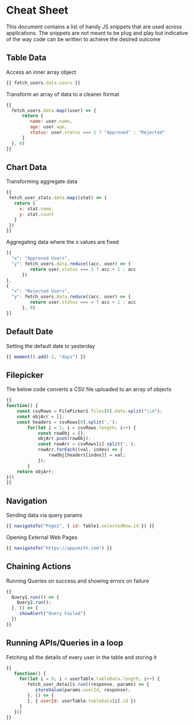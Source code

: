 # Cheat Sheet

This document contains a list of handy JS snippets that are used across applications. The snippets are not meant to be plug and play but indicative of the way code can be written to achieve the desired outcome

## Table Data

Access an inner array object

```javascript
{{ fetch_users.data.users }}
```

Transform an array of data to a cleaner format

```javascript
{{ 
  fetch_users.data.map((user) => { 
      return {
         name: user.name,
         age: user.age,
         status: user.status === 1 ? "Approved" : "Rejected"
      }  
  }, 0) 
}}
```

## Chart Data

Transforming aggregate data

```javascript
{{
 fetch_user_stats.data.map((stat) => {
   return {
     x: stat.name,
     y: stat.count
   }
 })
}}
```

Aggregating data where the x values are fixed

```javascript
[{
  "x": "Approved Users",
  "y": fetch_users.data.reduce((acc, user) => { 
         return user.status === 1 ? acc + 1 : acc
      })
},
{
  "x": "Rejected Users",
  "y": fetch_users.data.reduce((acc, user) => { 
         return user.status === = ? acc + 1 : acc
      }, 0)
}]
```

## Default Date

Setting the default date to yesterday

```javascript
{{ moment().add(-1, "days") }}
```

## Filepicker

The below code converts a CSV file uploaded to an array of objects

```javascript
{{
function() {
    const csvRows = FilePicker1.files[0].data.split("\\n");
    const objArr = [];
    const headers = csvRows[0].split(',');
        for(let i = 1; i < csvRows.length; i++) {
            const rowObj = {};
            objArr.push(rowObj);
            const rowArr = csvRows[i].split(',');
            rowArr.forEach((val, index) => {
                rowObj[headers[index]] = val;
            });
        }
    return objArr;
}()
}}
```

## Navigation

Sending data via query params

```javascript
{{ navigateTo("Page1", { id: Table1.selectedRow.id }) }}
```

Opening External Web Pages

```javascript
{{ navigateTo("https://appsmith.com") }}
```

## Chaining Actions

Running Queries on success and showing errors on failure

```javascript
{{
  Query1.run(() => {
    Query2.run();
  }, () => {
     showAlert("Query Failed")
  })
}}
```

## Running APIs/Queries in a loop

Fetching all the details of every user in the table and storing it

```javascript
{{
   function() {
     for(let i = 0; i < userTable.tableData.length; i++) {
        fetch_user_details.run((response, params) => {
           storeValue(params.userId, response);
        }, () => {
        }, { userId: userTable.tableData[i].id })
     }
   }()
}}
```
